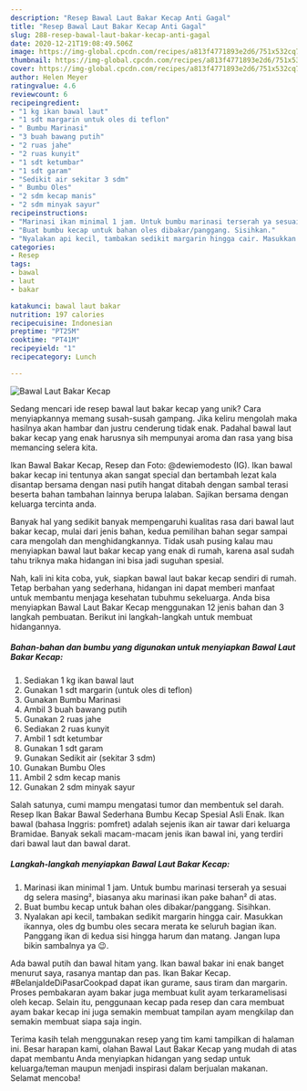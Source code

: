 ```yaml
---
description: "Resep Bawal Laut Bakar Kecap Anti Gagal"
title: "Resep Bawal Laut Bakar Kecap Anti Gagal"
slug: 288-resep-bawal-laut-bakar-kecap-anti-gagal
date: 2020-12-21T19:08:49.506Z
image: https://img-global.cpcdn.com/recipes/a813f4771893e2d6/751x532cq70/bawal-laut-bakar-kecap-foto-resep-utama.jpg
thumbnail: https://img-global.cpcdn.com/recipes/a813f4771893e2d6/751x532cq70/bawal-laut-bakar-kecap-foto-resep-utama.jpg
cover: https://img-global.cpcdn.com/recipes/a813f4771893e2d6/751x532cq70/bawal-laut-bakar-kecap-foto-resep-utama.jpg
author: Helen Meyer
ratingvalue: 4.6
reviewcount: 6
recipeingredient:
- "1 kg ikan bawal laut"
- "1 sdt margarin untuk oles di teflon"
- " Bumbu Marinasi"
- "3 buah bawang putih"
- "2 ruas jahe"
- "2 ruas kunyit"
- "1 sdt ketumbar"
- "1 sdt garam"
- "Sedikit air sekitar 3 sdm"
- " Bumbu Oles"
- "2 sdm kecap manis"
- "2 sdm minyak sayur"
recipeinstructions:
- "Marinasi ikan minimal 1 jam. Untuk bumbu marinasi terserah ya sesuai dg selera masing², biasanya aku marinasi ikan pake bahan² di atas."
- "Buat bumbu kecap untuk bahan oles dibakar/panggang. Sisihkan."
- "Nyalakan api kecil, tambakan sedikit margarin hingga cair. Masukkan ikannya, oles dg bumbu oles secara merata ke seluruh bagian ikan. Panggang ikan di kedua sisi hingga harum dan matang. Jangan lupa bikin sambalnya ya 😉."
categories:
- Resep
tags:
- bawal
- laut
- bakar

katakunci: bawal laut bakar 
nutrition: 197 calories
recipecuisine: Indonesian
preptime: "PT25M"
cooktime: "PT41M"
recipeyield: "1"
recipecategory: Lunch

---
```



![Bawal Laut Bakar Kecap](https://img-global.cpcdn.com/recipes/a813f4771893e2d6/751x532cq70/bawal-laut-bakar-kecap-foto-resep-utama.jpg)

Sedang mencari ide resep bawal laut bakar kecap yang unik? Cara menyiapkannya memang susah-susah gampang. Jika keliru mengolah maka hasilnya akan hambar dan justru cenderung tidak enak. Padahal bawal laut bakar kecap yang enak harusnya sih mempunyai aroma dan rasa yang bisa memancing selera kita.

Ikan Bawal Bakar Kecap, Resep dan Foto: @dewiemodesto (IG). Ikan bawal bakar kecap ini tentunya akan sangat special dan bertambah lezat kala disantap bersama dengan nasi putih hangat ditabah dengan sambal terasi beserta bahan tambahan lainnya berupa lalaban. Sajikan bersama dengan keluarga tercinta anda.

Banyak hal yang sedikit banyak mempengaruhi kualitas rasa dari bawal laut bakar kecap, mulai dari jenis bahan, kedua pemilihan bahan segar sampai cara mengolah dan menghidangkannya. Tidak usah pusing kalau mau menyiapkan bawal laut bakar kecap yang enak di rumah, karena asal sudah tahu triknya maka hidangan ini bisa jadi suguhan spesial.


Nah, kali ini kita coba, yuk, siapkan bawal laut bakar kecap sendiri di rumah. Tetap berbahan yang sederhana, hidangan ini dapat memberi manfaat untuk membantu menjaga kesehatan tubuhmu sekeluarga. Anda bisa menyiapkan Bawal Laut Bakar Kecap menggunakan 12 jenis bahan dan 3 langkah pembuatan. Berikut ini langkah-langkah untuk membuat hidangannya.

<!--inarticleads1-->

##### Bahan-bahan dan bumbu yang digunakan untuk menyiapkan Bawal Laut Bakar Kecap:

1. Sediakan 1 kg ikan bawal laut
1. Gunakan 1 sdt margarin (untuk oles di teflon)
1. Gunakan  Bumbu Marinasi
1. Ambil 3 buah bawang putih
1. Gunakan 2 ruas jahe
1. Sediakan 2 ruas kunyit
1. Ambil 1 sdt ketumbar
1. Gunakan 1 sdt garam
1. Gunakan Sedikit air (sekitar 3 sdm)
1. Gunakan  Bumbu Oles
1. Ambil 2 sdm kecap manis
1. Gunakan 2 sdm minyak sayur


Salah satunya, cumi mampu mengatasi tumor dan membentuk sel darah. Resep Ikan Bakar Bawal Sederhana Bumbu Kecap Spesial Asli Enak. Ikan bawal (bahasa Inggris: pomfret) adalah sejenis ikan air tawar dari keluarga Bramidae. Banyak sekali macam-macam jenis ikan bawal ini, yang terdiri dari bawal laut dan bawal darat. 

<!--inarticleads2-->

##### Langkah-langkah menyiapkan Bawal Laut Bakar Kecap:

1. Marinasi ikan minimal 1 jam. Untuk bumbu marinasi terserah ya sesuai dg selera masing², biasanya aku marinasi ikan pake bahan² di atas.
1. Buat bumbu kecap untuk bahan oles dibakar/panggang. Sisihkan.
1. Nyalakan api kecil, tambakan sedikit margarin hingga cair. Masukkan ikannya, oles dg bumbu oles secara merata ke seluruh bagian ikan. Panggang ikan di kedua sisi hingga harum dan matang. Jangan lupa bikin sambalnya ya 😉.


Ada bawal putih dan bawal hitam yang. Ikan bawal bakar ini enak banget menurut saya, rasanya mantap dan pas. Ikan Bakar Kecap. #BelanjaIdeDiPasarCookpad dapat ikan gurame, saus tiram dan margarin. Proses pembakaran ayam bakar juga membuat kulit ayam terkaramelisasi oleh kecap. Selain itu, penggunaan kecap pada resep dan cara membuat ayam bakar kecap ini juga semakin membuat tampilan ayam mengkilap dan semakin membuat siapa saja ingin. 

Terima kasih telah menggunakan resep yang tim kami tampilkan di halaman ini. Besar harapan kami, olahan Bawal Laut Bakar Kecap yang mudah di atas dapat membantu Anda menyiapkan hidangan yang sedap untuk keluarga/teman maupun menjadi inspirasi dalam berjualan makanan. Selamat mencoba!
